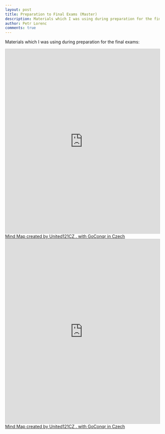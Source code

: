 ```yaml
---
layout: post
title: Preparation to Final Exams (Master)
description: Materials which I was using during preparation for the final exams
author: Petr Lorenc
comments: true
---
```


Materials which I was using during preparation for the final exams:

<iframe width='100%' height='600px' scrolling='no' src='https://www.goconqr.com/en-GB/p/16541301-Problemy-mind_maps?frame=true' style='border: 1px solid #ccc' allowfullscreen webkitallowfullscreen mozallowfullscreen oallowfullscreen msallowfullscreen></iframe><a href='https://www.goconqr.com/en/mind-maps'>Mind Map created by United121CZ . with GoConqr in Czech</a>

<iframe width='100%' height='600px' scrolling='no' src='https://www.goconqr.com/en-GB/p/14539222-Matematika-mind_maps?frame=true' style='border: 1px solid #ccc' allowfullscreen webkitallowfullscreen mozallowfullscreen oallowfullscreen msallowfullscreen></iframe><a href='https://www.goconqr.com/en/mind-maps'>Mind Map created by United121CZ . with GoConqr in Czech</a>